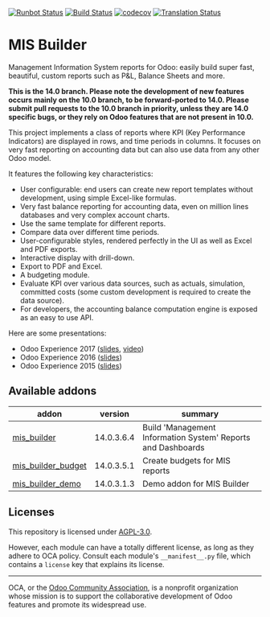 [![Runbot Status](https://runbot.odoo-community.org/runbot/badge/flat/248/14.0.svg)](https://runbot.odoo-community.org/runbot/repo/github-com-oca-mis-builder-248)
[![Build Status](https://travis-ci.com/OCA/mis-builder.svg?branch=14.0)](https://travis-ci.com/OCA/mis-builder)
[![codecov](https://codecov.io/gh/OCA/mis-builder/branch/14.0/graph/badge.svg)](https://codecov.io/gh/OCA/mis-builder)
[![Translation Status](https://translation.odoo-community.org/widgets/mis-builder-14-0/-/svg-badge.svg)](https://translation.odoo-community.org/engage/mis-builder-14-0/?utm_source=widget)

<!-- /!\ do not modify above this line -->

# MIS Builder

Management Information System reports for Odoo: easily build super fast,
beautiful, custom reports such as P&L, Balance Sheets and more.

**This is the 14.0 branch. Please note the development of new features occurs mainly on
the 10.0 branch, to be forward-ported to 14.0. Please submit pull requests to the 10.0
branch in priority, unless they are 14.0 specific bugs, or they rely on
Odoo features that are not present in 10.0.**

This project implements a class of reports where KPI (Key Performance Indicators)
are displayed in rows, and time periods in columns. It focuses on very fast reporting
on accounting data but can also use data from any other Odoo model.

It features the following key characteristics:

- User configurable: end users can create new report templates without development,
  using simple Excel-like formulas.
- Very fast balance reporting for accounting data, even on million lines databases
  and very complex account charts.
- Use the same template for different reports.
- Compare data over different time periods.
- User-configurable styles, rendered perfectly in the UI as well as Excel and PDF exports.
- Interactive display with drill-down.
- Export to PDF and Excel.
- A budgeting module.
- Evaluate KPI over various data sources, such as actuals, simulation, committed costs
  (some custom development is required to create the data source).
- For developers, the accounting balance computation engine is exposed as an easy
  to use API.

Here are some presentations:

- Odoo Experience 2017 ([slides](https://www.slideshare.net/acsone/budget-control-with-misbuilder-3-2017), [video](https://youtu.be/0PpxGAf2l-0))
- Odoo Experience 2016 ([slides](https://www.slideshare.net/acsone/misbuilder-2016))
- Odoo Experience 2015 ([slides](https://www.slideshare.net/acsone/misbuilder))

<!-- /!\ do not modify below this line -->

<!-- prettier-ignore-start -->

[//]: # (addons)

Available addons
----------------
addon | version | summary
--- | --- | ---
[mis_builder](mis_builder/) | 14.0.3.6.4 | Build 'Management Information System' Reports and Dashboards
[mis_builder_budget](mis_builder_budget/) | 14.0.3.5.1 | Create budgets for MIS reports
[mis_builder_demo](mis_builder_demo/) | 14.0.3.1.3 | Demo addon for MIS Builder

[//]: # (end addons)

<!-- prettier-ignore-end -->

## Licenses

This repository is licensed under [AGPL-3.0](LICENSE).

However, each module can have a totally different license, as long as they adhere to OCA
policy. Consult each module's `__manifest__.py` file, which contains a `license` key
that explains its license.

----

OCA, or the [Odoo Community Association](http://odoo-community.org/), is a nonprofit
organization whose mission is to support the collaborative development of Odoo features
and promote its widespread use.
